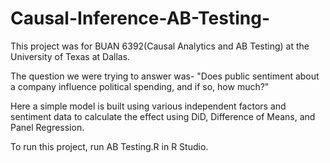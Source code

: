# Causal-Inference-AB-Testing-
This project was for BUAN 6392(Causal Analytics and AB Testing) at the University of Texas at Dallas.

The question we were trying to answer was-
"Does public sentiment about a company influence political spending, and if so, how much?"

Here a simple model is built using various independent factors and sentiment data to calculate the effect using DiD, Difference of Means, and  Panel Regression. 

To run this project, run AB Testing.R in R Studio.
